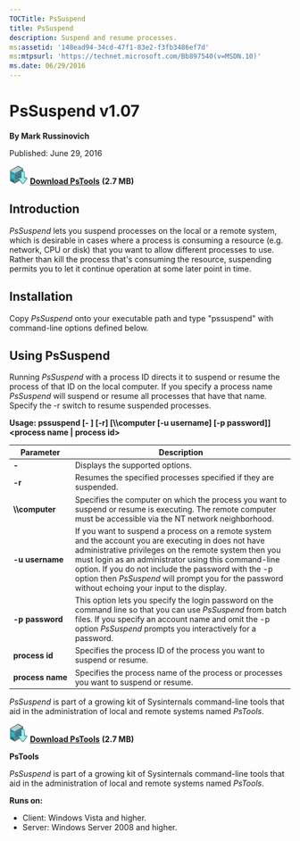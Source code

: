 ```yaml
--- 
TOCTitle: PsSuspend
title: PsSuspend
description: Suspend and resume processes.
ms:assetid: '148ead94-34cd-47f1-83e2-f3fb3486ef7d'
ms:mtpsurl: 'https://technet.microsoft.com/Bb897540(v=MSDN.10)'
ms.date: 06/29/2016
---
```


PsSuspend v1.07
===============

**By Mark Russinovich**

Published: June 29, 2016

[![Download](media/shared/Download_sm.png)](https://download.sysinternals.com/files/PSTools.zip) [**Download PsTools**](https://download.sysinternals.com/files/PSTools.zip) **(2.7 MB)**


## Introduction

*PsSuspend* lets you suspend processes on the local or a remote system,
which is desirable in cases where a process is consuming a resource
(e.g. network, CPU or disk) that you want to allow different processes
to use. Rather than kill the process that's consuming the resource,
suspending permits you to let it continue operation at some later point
in time.

 

## Installation

Copy *PsSuspend* onto your executable path and type "pssuspend" with
command-line options defined below.

 

## Using PsSuspend

Running *PsSuspend* with a process ID directs it to suspend or resume
the process of that ID on the local computer. If you specify a process
name *PsSuspend* will suspend or resume all processes that have that
name. Specify the -r switch to resume suspended processes.

**Usage: pssuspend \[- \] \[-r\] \[\\\\computer \[-u username\] \[-p
password\]\] &lt;process name | process id&gt;**

|Parameter  |Description  |
|---------|---------|
|  **-**             | Displays the supported options.|
|  **-r**            | Resumes the specified processes specified if they are suspended.|
|  **\\\\computer**  | Specifies the computer on which the process you want to suspend or resume is executing. The remote computer must be accessible via the NT network neighborhood.|
|  **-u username**   | If you want to suspend a process on a remote system and the account you are executing in does not have administrative privileges on the remote system then you must login as an administrator using this command-line option. If you do not include the password with the -p option then *PsSuspend* will prompt you for the password without echoing your input to the display.|
|  **-p password**   | This option lets you specify the login password on the command line so that you can use *PsSuspend* from batch files. If you specify an account name and omit the -p option *PsSuspend* prompts you interactively for a password.|
|  **process id**    | Specifies the process ID of the process you want to suspend or resume.|
|  **process name**  | Specifies the process name of the process or processes you want to suspend or resume.

*PsSuspend* is part of a growing kit of Sysinternals command-line tools
that aid in the administration of local and remote systems named
*PsTools*.

[![Download](media/shared/Download_sm.png)](https://download.sysinternals.com/files/PSTools.zip) [**Download PsTools**](https://download.sysinternals.com/files/PSTools.zip) **(2.7 MB)**

**PsTools**

*PsSuspend* is part of a growing kit of Sysinternals command-line tools
that aid in the administration of local and remote systems named
*PsTools*.

**Runs on:**

-   Client: Windows Vista and higher.
-   Server: Windows Server 2008 and higher.
